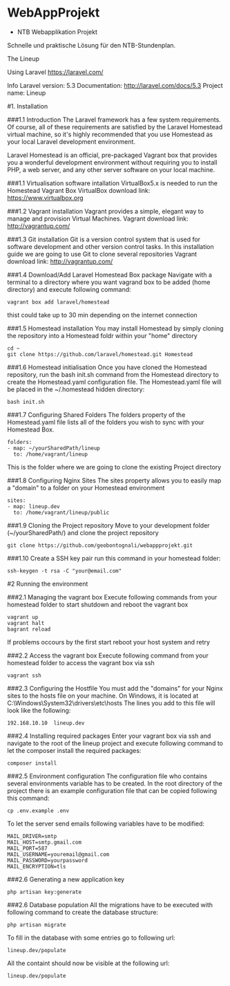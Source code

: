 # WebAppProjekt
- NTB Webapplikation Projekt

Schnelle und praktische Lösung für den NTB-Stundenplan.

The Lineup

Using Laravel
https://laravel.com/

Info
	Laravel version: 5.3
	Documentation: http://laravel.com/docs/5.3
	Project name: Lineup


#1. Installation
	
###1.1 Introduction
The Laravel framework has a few system requirements. Of course, all of these requirements are satisfied by the Laravel Homestead virtual machine, so it's highly recommended that you use Homestead as your local Laravel development environment.
		
Laravel Homestead is an official, pre-packaged Vagrant box that provides you a wonderful development environment without requiring you to install PHP, a web server, and any other server software on your local machine.
	
###1.1 Virtualisation software intallation
VirtualBox5.x is needed to run the Homestead Vagrant Box VirtualBox download link: https://www.virtualbox.org
	
###1.2 Vagrant installation
Vagrant provides a simple, elegant way to manage and provision Virtual Machines. Vagrant download link: http://vagrantup.com/
    
###1.3 Git installation
Git is a version control system that is used for software development and other version control tasks. In this installation guide we are going to use Git to clone several repositories Vagrant download link: http://vagrantup.com/
		
###1.4 Download/Add Laravel Homestead Box package
Navigate with a terminal to a directory where you want vagrand box to be added (home directory) and execute following command:
```
vagrant box add laravel/homestead
```
thist could take up to 30 min depending on the internet connection
    
###1.5 Homestead installation
You may install Homestead by simply cloning the repository into a Homestead foldr within your "home" directory
```
cd ~
git clone https://github.com/laravel/homestead.git Homestead
```
###1.6 Homestead initialisation
Once you have cloned the Homestead repository, run the bash init.sh command from the Homestead directory to create the Homestead.yaml configuration file. The Homestead.yaml file will be placed in the ~/.homestead hidden directory:
```
bash init.sh
```
    
###1.7 Configuring Shared Folders
The folders property of the Homestead.yaml file lists all of the folders you wish to sync with your Homestead Box. 
```
folders:
- map: ~/yourSharedPath/lineup
  to: /home/vagrant/lineup
```
This is the folder where we are going to clone the existing Project directory
    
###1.8 Configuring Nginx Sites
The sites property allows you to easily map a "domain" to a folder on your Homestead environment
```
sites:
- map: lineup.dev
  to: /home/vagrant/lineup/public
```
###1.9 Cloning the Project repository
Move to your development folder (~/yourSharedPath/) and clone the project repository
```
git clone https://github.com/geobontognali/webappprojekt.git
```
    
###1.10 Create a SSH key pair 
run this command in your homestead folder:
```
ssh-keygen -t rsa -C "your@email.com"
```
#2 Running the environment

###2.1 Managing the vagrant box
Execute following commands from your homestead folder to start shutdown and reboot the vagrant box
```
vagrant up 
vagrant halt
bagrant reload
```
If problems occours by the first start reboot your host system and retry
    
###2.2 Access the vagrant box
Execute following command from your homestead folder to access the vagrant box via ssh
```
vagrant ssh
```

###2.3 Configuring the Hostfile
You must add the "domains" for your Nginx sites to the hosts file on your machine. On Windows, it is located at C:\Windows\System32\drivers\etc\hosts
The lines you add to this file will look like the following:
```
192.168.10.10  lineup.dev
```
    
###2.4 Installing required packages
Enter your vagrant box via ssh and navigate to the root of the lineup project and execute following command to let the composer install the required packages:
```
composer install
```

###2.5 Environment configuration
The configuration file who contains several environments variable has to be created. In the root directory of the project there is an example configuration file that can be copied following this command:
```
cp .env.example .env
```
To let the server send emails following variables have to be modified:
```
MAIL_DRIVER=smtp
MAIL_HOST=smtp.gmail.com
MAIL_PORT=587
MAIL_USERNAME=youremail@gmail.com
MAIL_PASSWORD=yourpassword
MAIL_ENCRYPTION=tls
```

###2.6 Generating a new application key
```
php artisan key:generate
```

###2.6 Database population
All the migrations have to be executed with following command to create the database structure:
```
php artisan migrate
```
To fill in the database with some entries go to following url:
```
lineup.dev/populate
```
All the containt should now be visible at the following url:
```
lineup.dev/populate
```
